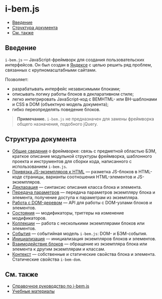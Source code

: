 # i-bem.js

* [Введение](#Введение)
* [Структура документа](#Структура-документа)
* [См. также](#См-также)

## Введение

`i-bem.js` — JavaScript-фреймворк для создания пользовательских интерфейсов. Он был создан в [Яндексе](https://www.yandex.ru) с целью решить ряд проблем, связанных с крупномасштабными сайтами.

Позволяет:

* разрабатывать интерфейс независимыми блоками;
* описывать логику работы блоков в декларативном стиле;
* легко интегрировать JavaScript-код с BEMHTML- или BH-шаблонами и CSS в DOM (объектную модель документа);
* гибко переопределять поведение блоков.

> **Примечание.** `i-bem.js` не предназначен для замены фреймворка общего назначения, подобного jQuery.

## Структура документа

* [Общие сведения](./i-bem-js-common.ru.md) о фреймворке: связь с предметной областью БЭМ, краткое описание модульной структуры фреймворка, шаблонного проекта и инструментов для сборки кода, написанного с использованием `i-bem.js`.
* [Привязка JS-экземпляров к HTML](./i-bem-js-html-binding.ru.md) — разметка JS-блоков в HTML-коде страницы, варианты соотношения HTML-элементов и JS-экземпляров.
* [Декларация](./i-bem-js-decl.ru.md) — синтаксис описания класса блока и элемента.
* [Передача параметров](./i-bem-js-params.ru.md) — передача параметров экземпляру блока и элемента, получение доступа к параметрам из экземпляра.
* [Работа с DOM-деревом](./i-bem-js-dom.ru.md) — API для работы с DOM-узлами блоков и элементов.
* [Состояния](./i-bem-js-states.ru.md) — модификаторы, триггеры на изменение модификаторов.
* [Коллекции](./i-bem-js-collections.ru.md) — работа с несколькими экземплярами блоков или элементов.
* [События](./i-bem-js-events.ru.md) — событийная модель `i-bem.js`: DOM- и БЭМ-события.
* [Инициализация](./i-bem-js-init.ru.md) — инициализация экземпляров блоков и элементов.
* [Взаимодействие блоков](./i-bem-js-interact.ru.md) — обращение из экземпляра блока или элемента к другим экземплярам и классам.
* [Контекст](./i-bem-js-context.ru.md) —  собственные и статические свойства блока и элемента. Статические свойства `i-bem-dom`.


## См. также

* [Справочное руководство по i-bem.js](https://ru.bem.info/platform/tutorials/i-bem/)
* [Учебные материалы](https://ru.bem.info/platform/tutorials/)
